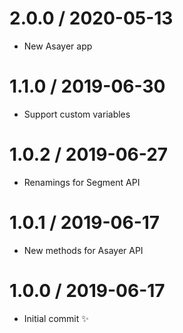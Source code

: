 2.0.0 / 2020-05-13
==================

  * New Asayer app

1.1.0 / 2019-06-30
==================

  * Support custom variables

1.0.2 / 2019-06-27
==================

  * Renamings for Segment API

1.0.1 / 2019-06-17
==================

  * New methods for Asayer API

1.0.0 / 2019-06-17
==================

  * Initial commit :sparkles:
